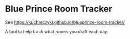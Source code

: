 # Blue Prince Room Tracker

See https://kucharczykl.github.io/blueprince-room-tracker/

A tool to help track what rooms you draft each day.